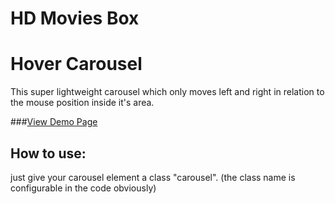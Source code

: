 HD Movies Box
=============

Hover Carousel
=============

This super lightweight carousel which only moves left and right in relation to the mouse position inside it's area.

###[View Demo Page](http://codepen.io/vsync/pen/KGzdl)

## How to use:
just give your carousel element a class "carousel". (the class name is configurable in the code obviously)
